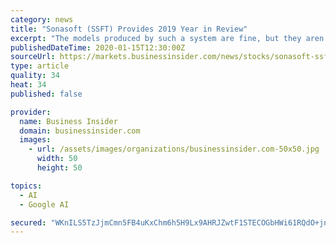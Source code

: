 ```yaml
---
category: news
title: "Sonasoft (SSFT) Provides 2019 Year in Review"
excerpt: "The models produced by such a system are fine, but they aren’t always as robust as they should be, and in complex scenarios, they can break down. Google DeepMind offers an alternative approach, relying on complex deep learning algorithms to allow it to outperform humans in many tasks. However, DeepMind requires massive computing power that is ..."
publishedDateTime: 2020-01-15T12:30:00Z
sourceUrl: https://markets.businessinsider.com/news/stocks/sonasoft-ssft-provides-2019-year-in-review-1028819433
type: article
quality: 34
heat: 34
published: false

provider:
  name: Business Insider
  domain: businessinsider.com
  images:
    - url: /assets/images/organizations/businessinsider.com-50x50.jpg
      width: 50
      height: 50

topics:
  - AI
  - Google AI

secured: "WKnILS5TzJjmCmn5FB4uKxChm6h5H9Lx9AHRJZwtF1STECOGbHWi61RQdO+jnYGZ0qNuqOLqtdUrZHl2Mgdwns+3aE5NlwZcRtNvZtFc/TTN4Oj56xbBoZ3dRXcE8t6l430c4to21b1I7oeVrhzvSY4pij1b5Umt150x1GbNBKsL3g0AuffaId+TuvIZUlpCormQuTS4qZGQ48WJLmkrg43fV2vVluF3KcaG39lMK7bU9J+Mpk6TDtlsGb6oYb3TL2g/cfQo6i784xBSKcDOU8jSW0iek0tg5w3ZW1ZbHF4=;8JLQYQEZuQYVDLzXeUYIwQ=="
---
```


